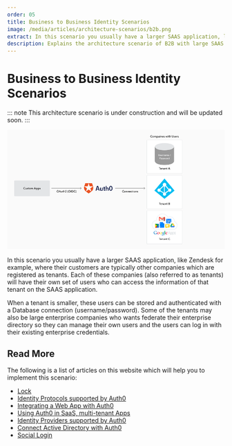```yaml
---
order: 05
title: Business to Business Identity Scenarios
image: /media/articles/architecture-scenarios/b2b.png
extract: In this scenario you usually have a larger SAAS application, like Zendesk for example, where their customers are typically other companies which are registered as tenants.
description: Explains the architecture scenario of B2B with large SAAS application.
---
```


# Business to Business Identity Scenarios

::: note
This architecture scenario is under construction and will be updated soon.
:::

![](/media/articles/architecture-scenarios/b2b.png)

In this scenario you usually have a larger SAAS application, like Zendesk for example, where their customers are typically other companies which are registered as tenants. Each of these companies (also referred to as tenants) will have their own set of users who can access the information of that tenant on the SAAS application.

When a tenant is smaller, these users can be stored and authenticated with a Database connection (username/password). Some of the tenants may also be large enterprise companies who wants federate their enterprise directory so they can manage their own users and the users can log in with their existing enterprise credentials.

## Read More

The following is a list of articles on this website which will help you to implement this scenario:

* [Lock](https://auth0.com/lock)
* [Identity Protocols supported by Auth0](/protocols)
* [Integrating a Web App with Auth0](/oauth-web-protocol)
* [Using Auth0 in SaaS, multi-tenant Apps](/saas-apps)
* [Identity Providers supported by Auth0](/identityproviders)
* [Connect Active Directory with Auth0](/connections/enterprise/active-directory)
* [Social Login](https://auth0.com/learn/social-login/)

